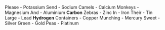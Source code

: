 Please - Potassium
Send - Sodium
Camels - Calcium
Monkeys - Magnesium
And - Aluminium
**Carbon** 
Zebras - Zinc
In - Iron
Their - Tin
Large - Lead
**Hydrogen**
Containers - Copper
Munching - Mercury
Sweet - Silver
Green - Gold
Peas - Platinum